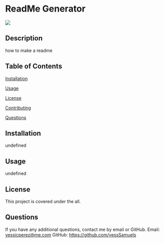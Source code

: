 # ReadMe Generator
![](https://img.shields.io/badge/license-all-green?style=for-the-badge&logo=github)
## Description
how to make a readme 
## Table of Contents
[Installation](#Installation)

[Usage](#Usage)

[License](#License)

[Contributing](#Contributing)

[Questions](#Questions)
## Installation

undefined
## Usage

undefined
## License
This project is covered under the all.
## Questions
If you have any additional questions, contact me by email or GitHub.
Email: yessicperez@me.com
GitHub: https://github.com/yessSamuels